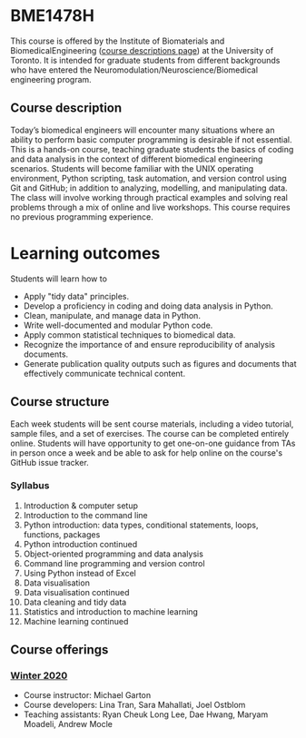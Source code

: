 # BME1478H

This course is offered by the Institute of Biomaterials and BiomedicalEngineering
([course descriptions page](https://ibbme.utoronto.ca/current-students/course-calendar/course-descriptions/))
at the University of Toronto.
It is intended for graduate students from different backgrounds
who have entered the Neuromodulation/Neuroscience/Biomedical engineering program.

## Course description

Today’s biomedical engineers will encounter many situations
where an ability to perform basic computer programming is desirable if not essential.
This is a hands-on course,
teaching graduate students the basics of coding and data analysis
in the context of different biomedical engineering scenarios.
Students will become familiar with the UNIX operating environment,
Python scripting, task automation, and version control using Git and GitHub;
in addition to analyzing, modelling, and manipulating data.
The class will involve working through practical examples
and solving real problems through a mix of online and live workshops.
This course requires no previous programming experience.

# Learning outcomes

Students will learn how to

- Apply "tidy data" principles.
- Develop a proficiency in coding and doing data analysis in Python.
- Clean, manipulate, and manage data in Python.
- Write well-documented and modular Python code.
- Apply common statistical techniques to biomedical data.
- Recognize the importance of and ensure reproducibility of analysis documents.
- Generate publication quality outputs such as figures and documents that effectively communicate technical content.

## Course structure

Each week students will be sent course materials,
including a video tutorial, sample files, and a set of exercises.
The course can be completed entirely online.
Students will have opportunity to get one-on-one guidance from TAs in person once a week
and be able to ask for help online on the course's GitHub issue tracker.

### Syllabus

1. Introduction & computer setup
2. Introduction to the command line
3. Python introduction: data types, conditional statements, loops, functions, packages
4. Python introduction continued
5. Object-oriented programming and data analysis
6. Command line programming and version control
7. Using Python instead of Excel
8. Data visualisation
9. Data visualisation continued
10. Data cleaning and tidy data
11. Statistics and introduction to machine learning
12. Machine learning continued

## Course offerings

### [Winter 2020](https://github.com/BME1478H/Winter2020class)

- Course instructor: Michael Garton
- Course developers: Lina Tran, Sara Mahallati, Joel Ostblom
- Teaching assistants: Ryan Cheuk Long Lee, Dae Hwang, Maryam Moadeli, Andrew Mocle
